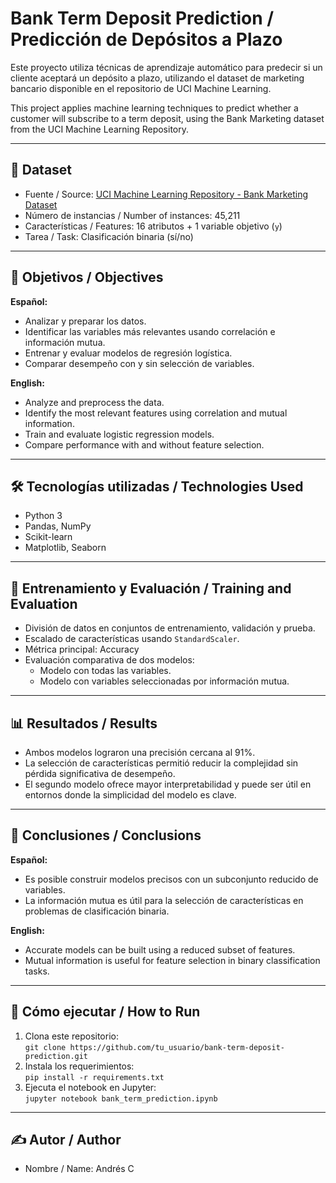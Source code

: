 # Bank Term Deposit Prediction / Predicción de Depósitos a Plazo

Este proyecto utiliza técnicas de aprendizaje automático para predecir si un cliente aceptará un depósito a plazo, utilizando el dataset de marketing bancario disponible en el repositorio de UCI Machine Learning.

This project applies machine learning techniques to predict whether a customer will subscribe to a term deposit, using the Bank Marketing dataset from the UCI Machine Learning Repository.

---

## 📁 Dataset

- Fuente / Source: [UCI Machine Learning Repository - Bank Marketing Dataset](https://archive.ics.uci.edu/dataset/222/bank+marketing)
- Número de instancias / Number of instances: 45,211
- Características / Features: 16 atributos + 1 variable objetivo (`y`)
- Tarea / Task: Clasificación binaria (sí/no)

---

## 🎯 Objetivos / Objectives

**Español:**
- Analizar y preparar los datos.
- Identificar las variables más relevantes usando correlación e información mutua.
- Entrenar y evaluar modelos de regresión logística.
- Comparar desempeño con y sin selección de variables.

**English:**
- Analyze and preprocess the data.
- Identify the most relevant features using correlation and mutual information.
- Train and evaluate logistic regression models.
- Compare performance with and without feature selection.

---

## 🛠️ Tecnologías utilizadas / Technologies Used

- Python 3
- Pandas, NumPy
- Scikit-learn
- Matplotlib, Seaborn

---

## 🧪 Entrenamiento y Evaluación / Training and Evaluation

- División de datos en conjuntos de entrenamiento, validación y prueba.
- Escalado de características usando `StandardScaler`.
- Métrica principal: Accuracy
- Evaluación comparativa de dos modelos:
  - Modelo con todas las variables.
  - Modelo con variables seleccionadas por información mutua.

---

## 📊 Resultados / Results

- Ambos modelos lograron una precisión cercana al 91%.
- La selección de características permitió reducir la complejidad sin pérdida significativa de desempeño.
- El segundo modelo ofrece mayor interpretabilidad y puede ser útil en entornos donde la simplicidad del modelo es clave.

---

## 📌 Conclusiones / Conclusions

**Español:**
- Es posible construir modelos precisos con un subconjunto reducido de variables.
- La información mutua es útil para la selección de características en problemas de clasificación binaria.

**English:**
- Accurate models can be built using a reduced subset of features.
- Mutual information is useful for feature selection in binary classification tasks.

---

## 🚀 Cómo ejecutar / How to Run

1. Clona este repositorio:  
   `git clone https://github.com/tu_usuario/bank-term-deposit-prediction.git`
2. Instala los requerimientos:  
   `pip install -r requirements.txt`
3. Ejecuta el notebook en Jupyter:  
   `jupyter notebook bank_term_prediction.ipynb`

---

## ✍️ Autor / Author

- Nombre / Name: Andrés C

